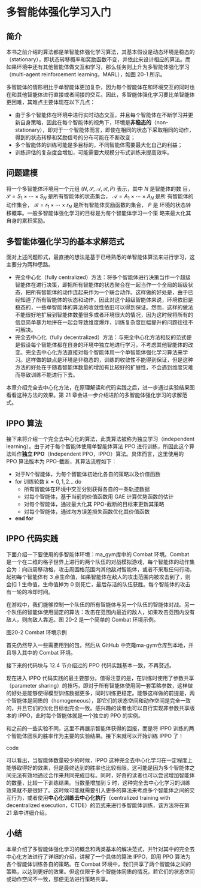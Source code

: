 

<!--
 * @version:
 * @Author:  StevenJokess（蔡舒起） https://github.com/StevenJokess
 * @Date: 2023-02-23 20:14:03
 * @LastEditors:  StevenJokess（蔡舒起） https://github.com/StevenJokess
 * @LastEditTime: 2023-05-28 21:16:02
 * @Description:
 * @Help me: 如有帮助，请赞助，失业3年了。![支付宝收款码](https://github.com/StevenJokess/d2rl/blob/master/img/%E6%94%B6.jpg)
 * @TODO::
 * @Reference:
-->
# 多智能体强化学习入门

## 简介

本书之前介绍的算法都是单智能体强化学习算法，其基本假设是动态环境是稳态的（stationary），即状态转移概率和奖励函数不变，并依此来设计相应的算法。而如果环境中还有其他智能体做交互和学习，那么任务则上升为多智能体强化学习（multi-agent reinforcement learning，MARL），如图 20-1 所示。

多智能体的情形相比于单智能体更加复杂，因为每个智能体在和环境交互的同时也在和其他智能体进行直接或者间接的交互。因此，多智能体强化学习要比单智能体更困难，其难点主要体现在以下几点：

- 由于多个智能体在环境中进行实时动态交互，并且每个智能体在不断学习并更新自身策略，因此在每个智能体的视角下，环境是**非稳态的**（non-stationary），即对于一个智能体而言，即使在相同的状态下采取相同的动作，得到的状态转移和奖励信号的分布可能在不断改变；
- 多个智能体的训练可能是多目标的，不同智能体需要最大化自己的利益；
- 训练评估的复杂度会增加，可能需要大规模分布式训练来提高效率。

## 问题建模

将一个多智能体环境用一个元组 $(N, \mathcal{S}, \mathcal{A}, \mathcal{R}, P)$ 表示，其中 $N$ 是智能体的数 目， $\mathcal{S}=S_1 \times \cdots \times S_N$ 是所有智能体的状态集合， $\mathcal{A}=A_1 \times \cdots \times A_N$ 是所 有智能体的动作集合， $\mathcal{R}=r_1 \times \cdots \times r_N$ 是所有智能体奖励函数的集合， $P$ 是 环境的状态转移概率。一般多智能体强化学习的目标是为每个智能体学习一个策 略来最大化其自身的累积奖励。

## 多智能体强化学习的基本求解范式

面对上述问题形式，最直接的想法是基于已经熟悉的单智能体算法来进行学习，这主要分为两种思路。

- 完全中心化（fully centralized）方法：将多个智能体进行决策当作一个超级智能体在进行决策，即把所有智能体的状态聚合在一起当作一个全局的超级状态，把所有智能体的动作连起来作为一个联合动作。这样做的好处是，由于已经知道了所有智能体的状态和动作，因此对这个超级智能体来说，环境依旧是稳态的，一些单智能体的算法的收敛性依旧可以得到保证。然而，这样的做法不能很好地扩展到智能体数量很多或者环境很大的情况，因为这时候将所有的信息简单暴力地拼在一起会导致维度爆炸，训练复杂度巨幅提升的问题往往不可解决。
- 完全去中心化（fully decentralized）方法：与完全中心化方法相反的范式便是假设每个智能体都在自身的环境中独立地进行学习，不考虑其他智能体的改变。完全去中心化方法直接对每个智能体用一个单智能体强化学习算法来学习。这样做的缺点是环境是非稳态的，训练的收敛性不能得到保证，但是这种方法的好处在于随着智能体数量的增加有比较好的扩展性，不会遇到维度灾难而导致训练不能进行下去。

本章介绍完全去中心化方法，在原理解读和代码实践之后，进一步通过实验结果图看看这种方法的效果。第 21 章会进一步介绍进阶的多智能体强化学习的求解范式。

## IPPO 算法

接下来将介绍一个完全去中心化的算法，此类算法被称为独立学习（independent learning）。由于对于每个智能体使用单智能体算法 PPO 进行训练，所因此这个算法叫作**独立 PPO**（Independent PPO，IPPO）算法。具体而言，这里使用的 PPO 算法版本为 PPO-截断，其算法流程如下：

- 对于$N$个智能体，为每个智能体初始化各自的策略以及价值函数
- for 训练轮数 $k =0, 1, 2...$  do
  - 所有智能体在环境中交互分别获得各自的一条轨迹数据
  - 对每个智能体，基于当前的价值函数用 GAE 计算优势函数的估计
  - 对每个智能体，通过最大化其 PPO-截断的目标来更新其策略
  - 对每个智能体，通过均方误差损失函数优化其价值函数
- **end for**

## IPPO 代码实践

下面介绍一下要使用的多智能体环境：ma_gym库中的 Combat 环境。Combat 是一个在二维的格子世界上进行的两个队伍的对战模拟游戏，每个智能体的动作集合为：向四周移动格，攻击周围格范围内其他敌对智能体，或者不采取任何行动。起初每个智能体有 3 点生命值，如果智能体在敌人的攻击范围内被攻击到了，则会扣 1 生命值，生命值掉为 0 则死亡，最后存活的队伍获胜。每个智能体的攻击有一轮的冷却时间。

在游戏中，我们能够控制一个队伍的所有智能体与另一个队伍的智能体对战。另一个队伍的智能体使用固定的算法：攻击在范围内最近的敌人，如果攻击范围内没有敌人，则向敌人靠近。图 20-2 是一个简单的 Combat 环境示例。

图20-2 Combat 环境示例

首先仍然导入一些需要用到的包，然后从 GitHub 中克隆ma-gym仓库到本地，并且导入其中的 Combat 环境。

接下来的代码块与 12.4 节介绍过的 PPO 代码实践基本一致，不再赘述。

现在进入 IPPO 代码实践的最主要部分。值得注意的是，在训练时使用了参数共享（parameter sharing）的技巧，即对于所有智能体使用同一套策略参数，这样做的好处是能够使得模型训练数据更多，同时训练更稳定。能够这样做的前提是，两个智能体是同质的（homogeneous），即它们的状态空间和动作空间是完全一致的，并且它们的优化目标也完全一致。感兴趣的读者也可以自行实现非参数共享版本的 IPPO，此时每个智能体就是一个独立的 PPO 的实例。

和之前的一些实验不同，这里不再展示智能体获得的回报，而是将 IPPO 训练的两个智能体团队的胜率作为主要的实验结果。接下来就可以开始训练 IPPO 了！

code

可以看出，当智能体数量较少的时候，IPPO 这种完全去中心化学习在一定程度上能够取得好的效果，但是最终达到的胜率也比较有限。这可能是因为多个智能体之间无法有效地通过合作来共同完成目标。同时，好奇的读者也可以尝试增加智能体的数量，比较一下训练结果。当数量增加到 5 时，这种完全去中心化学习的训练效果就不是很好了。这时候可能就需要引入更多的算法来考虑多个智能体之间的交互行为，或者使用**中心化训练去中心化执行**（centralized training with decentralized execution，CTDE）的范式来进行多智能体训练，该方法将在第 21 章中详细介绍。



## 小结

本章介绍了多智能体强化学习的概念和两类基本的解决范式，并针对其中的完全去中心化方法进行了详细的介绍，讲解了一个具体的算法 IPPO，即用 PPO 算法为各个智能体训练各自的策略。在 Combat 环境中，我们共享了两个智能体之间的策略，以达到更好的效果。但这仅限于多个智能体同质的情况，若它们的状态空间或动作空间不一致，那便无法进行策略共享。

[1]: https://hrl.boyuai.com/chapter/3/%E5%A4%9A%E6%99%BA%E8%83%BD%E4%BD%93%E5%BC%BA%E5%8C%96%E5%AD%A6%E4%B9%A0%E5%85%A5%E9%97%A8
